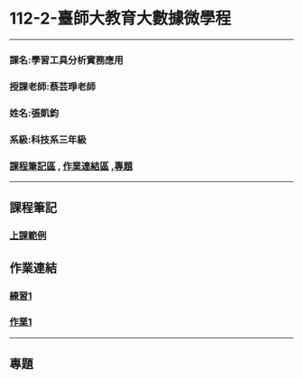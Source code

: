 # 112-2-臺師大教育大數據微學程
***
### 課名:學習工具分析實務應用
### 授課老師:蔡芸琤老師
### 姓名:張凱鈞
### 系級:科技系三年級
### [課程筆記區](https://github.com/eric40971116H/112-2-/blob/main/README.md#%E8%AA%B2%E7%A8%8B%E7%AD%86%E8%A8%98) , [作業連結區](https://github.com/eric40971116H/112-2-/blob/main/README.md#%E4%BD%9C%E6%A5%AD%E9%80%A3%E7%B5%90) ,[專題](https://github.com/eric40971116H/112-2-/blob/main/README.md#%E5%B0%88%E9%A1%8C)
***

## 課程筆記
### [上課範例](https://github.com/pecu/LAT.git)
## 作業連結
### [練習1](https://github.com/eric40971116H/112-2-LAT-Repo/blob/9f5a0489a3ec4f6ad23af302e635a612e2322e73/LAT-main/Week2/FirstTest.ipynb)
### [作業1](https://github.com/eric40971116H/112-2-LAT-Repo/blob/b0bba1d47f0c1fd6256bb36eaac84dc7d2f49b47/HW1/Untitled.ipynb)
***
## 專題
